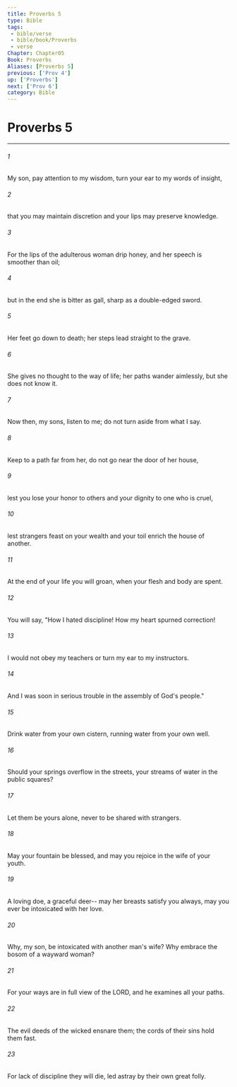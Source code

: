 ```yaml
---
title: Proverbs 5
type: Bible
tags:
 - bible/verse
 - bible/book/Proverbs
 - verse
Chapter: Chapter05
Book: Proverbs
Aliases: [Proverbs 5]
previous: ['Prov 4']
up: ['Proverbs']
next: ['Prov 6']
category: Bible
---
```

# Proverbs 5

***


###### 1 
My son, pay attention to my wisdom, turn your ear to my words of insight, 

###### 2 
that you may maintain discretion and your lips may preserve knowledge. 

###### 3 
For the lips of the adulterous woman drip honey, and her speech is smoother than oil; 

###### 4 
but in the end she is bitter as gall, sharp as a double-edged sword. 

###### 5 
Her feet go down to death; her steps lead straight to the grave. 

###### 6 
She gives no thought to the way of life; her paths wander aimlessly, but she does not know it. 

###### 7 
Now then, my sons, listen to me; do not turn aside from what I say. 

###### 8 
Keep to a path far from her, do not go near the door of her house, 

###### 9 
lest you lose your honor to others and your dignity to one who is cruel, 

###### 10 
lest strangers feast on your wealth and your toil enrich the house of another. 

###### 11 
At the end of your life you will groan, when your flesh and body are spent. 

###### 12 
You will say, "How I hated discipline! How my heart spurned correction! 

###### 13 
I would not obey my teachers or turn my ear to my instructors. 

###### 14 
And I was soon in serious trouble in the assembly of God's people." 

###### 15 
Drink water from your own cistern, running water from your own well. 

###### 16 
Should your springs overflow in the streets, your streams of water in the public squares? 

###### 17 
Let them be yours alone, never to be shared with strangers. 

###### 18 
May your fountain be blessed, and may you rejoice in the wife of your youth. 

###### 19 
A loving doe, a graceful deer-- may her breasts satisfy you always, may you ever be intoxicated with her love. 

###### 20 
Why, my son, be intoxicated with another man's wife? Why embrace the bosom of a wayward woman? 

###### 21 
For your ways are in full view of the LORD, and he examines all your paths. 

###### 22 
The evil deeds of the wicked ensnare them; the cords of their sins hold them fast. 

###### 23 
For lack of discipline they will die, led astray by their own great folly. 

